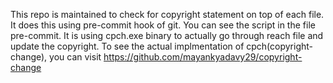 This repo is maintained to check for copyright statement on top of each file. It does this using pre-commit hook of git.
You can see the script in the file pre-commit. It is using cpch.exe binary to actually go through reach file and update the copyright. To see the actual implmentation of cpch(copyright-change), you can visit https://github.com/mayankyadavy29/copyright-change
